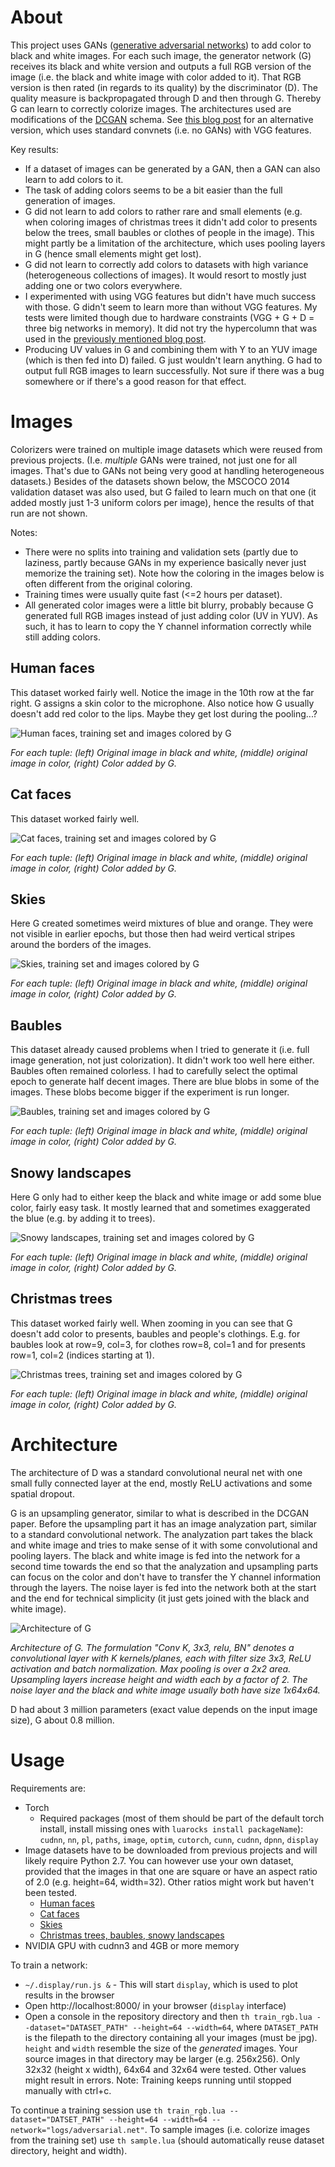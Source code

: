 # About

This project uses GANs ([generative adversarial networks](http://papers.nips.cc/paper/5423-generative-adversarial-nets)) to add color to black and white images.
For each such image, the generator network (G) receives its black and white version and outputs a full RGB version of the image (i.e. the black and white image with color added to it).
That RGB version is then rated (in regards to its quality) by the discriminator (D).
The quality measure is backpropagated through D and then through G.
Thereby G can learn to correctly colorize images.
The architectures used are modifications of the [DCGAN](http://arxiv.org/abs/1511.06434) schema.
See [this blog post](http://tinyclouds.org/colorize/) for an alternative version, which uses standard convnets (i.e. no GANs) with VGG features.

Key results:
* If a dataset of images can be generated by a GAN, then a GAN can also learn to add colors to it.
* The task of adding colors seems to be a bit easier than the full generation of images.
* G did not learn to add colors to rather rare and small elements (e.g. when coloring images of christmas trees it didn't add color to presents below the trees, small baubles or clothes of people in the image). This might partly be a limitation of the architecture, which uses pooling layers in G (hence small elements might get lost).
* G did not learn to correctly add colors to datasets with high variance (heterogeneous collections of images). It would resort to mostly just adding one or two colors everywhere.
* I experimented with using VGG features but didn't have much success with those. G didn't seem to learn more than without VGG features. My tests were limited though due to hardware constraints (VGG + G + D = three big networks in memory). It did not try the hypercolumn that was used in the [previously mentioned blog post](http://tinyclouds.org/colorize/).
* Producing UV values in G and combining them with Y to an YUV image (which is then fed into D) failed. G just wouldn't learn anything. G had to output full RGB images to learn successfully. Not sure if there was a bug somewhere or if there's a good reason for that effect.

# Images

Colorizers were trained on multiple image datasets which were reused from previous projects. (I.e. *multiple* GANs were trained, not just one for all images. That's due to GANs not being very good at handling heterogeneous datasets.)
Besides of the datasets shown below, the MSCOCO 2014 validation dataset was also used, but G failed to learn much on that one (it added mostly just 1-3 uniform colors per image), hence the results of that run are not shown.

Notes:
* There were no splits into training and validation sets (partly due to laziness, partly because GANs in my experience basically never just memorize the training set). Note how the coloring in the images below is often different from the original coloring.
* Training times were usually quite fast (<=2 hours per dataset).
* All generated color images were a little bit blurry, probably because G generated full RGB images instead of just adding color (UV in YUV). As such, it has to learn to copy the Y channel information correctly while still adding colors.

## Human faces

This dataset worked fairly well. Notice the image in the 10th row at the far right. G assigns a skin color to the microphone. Also notice how G usually doesn't add red color to the lips. Maybe they get lost during the pooling...?

![Human faces, training set and images colored by G](images/human-faces.jpg?raw=true "Human faces, training set and images colored by G")

*For each tuple: (left) Original image in black and white, (middle) original image in color, (right) Color added by G.*

## Cat faces

This dataset worked fairly well.

![Cat faces, training set and images colored by G](images/cat-faces.jpg?raw=true "Cat faces, training set and images colored by G")

*For each tuple: (left) Original image in black and white, (middle) original image in color, (right) Color added by G.*

## Skies

Here G created sometimes weird mixtures of blue and orange. They were not visible in earlier epochs, but those then had weird vertical stripes around the borders of the images.

![Skies, training set and images colored by G](images/skies.jpg?raw=true "Skies, training set and images colored by G")

*For each tuple: (left) Original image in black and white, (middle) original image in color, (right) Color added by G.*

## Baubles

This dataset already caused problems when I tried to generate it (i.e. full image generation, not just colorization). It didn't work too well here either. Baubles often remained colorless. I had to carefully select the optimal epoch to generate half decent images. There are blue blobs in some of the images. These blobs become bigger if the experiment is run longer.

![Baubles, training set and images colored by G](images/baubles.jpg?raw=true "Baubles, training set and images colored by G")

*For each tuple: (left) Original image in black and white, (middle) original image in color, (right) Color added by G.*

## Snowy landscapes

Here G only had to either keep the black and white image or add some blue color, fairly easy task. It mostly learned that and sometimes exaggerated the blue (e.g. by adding it to trees).

![Snowy landscapes, training set and images colored by G](images/snowy-landscapes.jpg?raw=true "Snowy landscapes, training set and images colored by G")

*For each tuple: (left) Original image in black and white, (middle) original image in color, (right) Color added by G.*

## Christmas trees

This dataset worked fairly well. When zooming in you can see that G doesn't add color to presents, baubles and people's clothings. E.g. for baubles look at row=9, col=3, for clothes row=8, col=1 and for presents row=1, col=2 (indices starting at 1).

![Christmas trees, training set and images colored by G](images/christmas-trees.jpg?raw=true "Christmas trees, training set and images colored by G")

*For each tuple: (left) Original image in black and white, (middle) original image in color, (right) Color added by G.*


# Architecture

The architecture of D was a standard convolutional neural net with one small fully connected layer at the end, mostly ReLU activations and some spatial dropout.

G is an upsampling generator, similar to what is described in the DCGAN paper. Before the upsampling part it has an image analyzation part, similar to a standard convolutional network. The analyzation part takes the black and white image and tries to make sense of it with some convolutional and pooling layers. The black and white image is fed into the network for a second time towards the end so that the analyzation and upsampling parts can focus on the color and don't have to transfer the Y channel information through the layers. The noise layer is fed into the network both at the start and the end for technical simplicity (it just gets joined with the black and white image).

![Architecture of G](images/G.png?raw=true "Architecture of G")

*Architecture of G. The formulation "Conv K, 3x3, relu, BN" denotes a convolutional layer with K kernels/planes, each with filter size 3x3, ReLU activation and batch normalization. Max pooling is over a 2x2 area. Upsampling layers increase height and width each by a factor of 2. The noise layer and the black and white image usually both have size 1x64x64.*

D had about 3 million parameters (exact value depends on the input image size), G about 0.8 million.

# Usage

Requirements are:
* Torch
  * Required packages (most of them should be part of the default torch install, install missing ones with `luarocks install packageName`): `cudnn`, `nn`, `pl`, `paths`, `image`, `optim`, `cutorch`, `cunn`, `cudnn`, `dpnn`, `display`
* Image datasets have to be downloaded from previous projects and will likely require Python 2.7. You can however use your own dataset, provided that the images in that one are square or have an aspect ratio of 2.0 (e.g. height=64, width=32). Other ratios might work but haven't been tested.
  * [Human faces](https://github.com/aleju/face-generator)
  * [Cat faces](https://github.com/aleju/cat-generator)
  * [Skies](https://github.com/aleju/sky-generator)
  * [Christmas trees, baubles, snowy landscapes](https://github.com/aleju/christmas-generator)
* NVIDIA GPU with cudnn3 and 4GB or more memory

To train a network:
* `~/.display/run.js &` - This will start `display`, which is used to plot results in the browser
* Open http://localhost:8000/ in your browser (`display` interface)
* Open a console in the repository directory and then `th train_rgb.lua --dataset="DATASET_PATH" --height=64 --width=64`, where `DATASET_PATH` is the filepath to the directory containing all your images (must be jpg). `height` and `width` resemble the size of the *generated* images. Your source images in that directory may be larger (e.g. 256x256). Only 32x32 (height x width), 64x64 and 32x64 were tested. Other values might result in errors. Note: Training keeps running until stopped manually with ctrl+c.

To continue a training session use `th train_rgb.lua --dataset="DATSET_PATH" --height=64 --width=64 --network="logs/adversarial.net"`.
To sample images (i.e. colorize images from the training set) use `th sample.lua` (should automatically reuse dataset directory, height and width).
